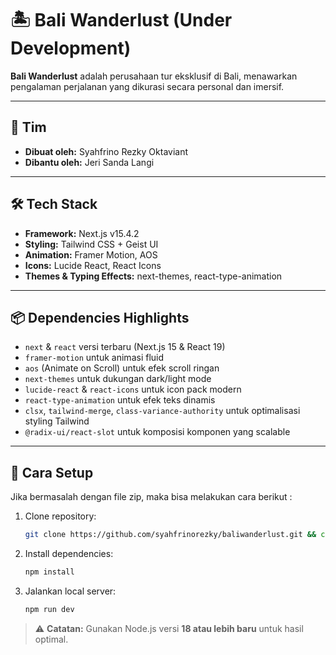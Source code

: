 # 🏝 Bali Wanderlust (Under Development)

**Bali Wanderlust** adalah perusahaan tur eksklusif di Bali, menawarkan pengalaman perjalanan yang dikurasi secara personal dan imersif.

---

## 👥 Tim

- **Dibuat oleh:** Syahfrino Rezky Oktaviant
- **Dibantu oleh:** Jeri Sanda Langi

---

## 🛠 Tech Stack

- **Framework:** Next.js v15.4.2
- **Styling:** Tailwind CSS + Geist UI
- **Animation:** Framer Motion, AOS
- **Icons:** Lucide React, React Icons
- **Themes & Typing Effects:** next-themes, react-type-animation

---

## 📦 Dependencies Highlights

- `next` & `react` versi terbaru (Next.js 15 & React 19)
- `framer-motion` untuk animasi fluid
- `aos` (Animate on Scroll) untuk efek scroll ringan
- `next-themes` untuk dukungan dark/light mode
- `lucide-react` & `react-icons` untuk icon pack modern
- `react-type-animation` untuk efek teks dinamis
- `clsx`, `tailwind-merge`, `class-variance-authority` untuk optimalisasi styling Tailwind
- `@radix-ui/react-slot` untuk komposisi komponen yang scalable

---

## 🚀 Cara Setup
Jika bermasalah dengan file zip, maka bisa melakukan cara berikut :

1. Clone repository:

   ```bash
   git clone https://github.com/syahfrinorezky/baliwanderlust.git && cd baliwanderlust
   ```

2. Install dependencies:

   ```bash
   npm install
   ```

3. Jalankan local server:

   ```bash
   npm run dev
   ```

> ⚠️ **Catatan:** Gunakan Node.js versi **18 atau lebih baru** untuk hasil optimal.
